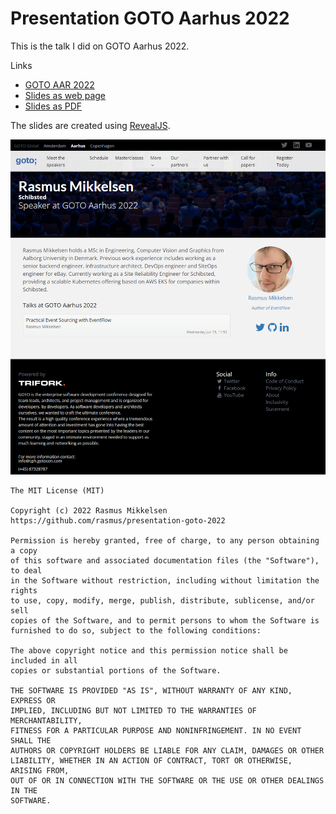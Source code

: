 # Presentation GOTO Aarhus 2022

This is the talk I did on GOTO Aarhus 2022.

Links

- [GOTO AAR 2022](https://gotoaarhus.com/2022/speakers/2090/rasmus-mikkelsen)
- [Slides as web page](https://smus.nu/presentation-goto-2022/)
- [Slides as PDF](https://github.com/rasmus/talks/raw/develop/goto-aar-2022/talk.pdf)

The slides are created using [RevealJS](https://revealjs.com/).

![GOTO site screenshot](pics/goto-website.png)

```
The MIT License (MIT)

Copyright (c) 2022 Rasmus Mikkelsen
https://github.com/rasmus/presentation-goto-2022

Permission is hereby granted, free of charge, to any person obtaining a copy
of this software and associated documentation files (the "Software"), to deal
in the Software without restriction, including without limitation the rights
to use, copy, modify, merge, publish, distribute, sublicense, and/or sell
copies of the Software, and to permit persons to whom the Software is
furnished to do so, subject to the following conditions:

The above copyright notice and this permission notice shall be included in all
copies or substantial portions of the Software.

THE SOFTWARE IS PROVIDED "AS IS", WITHOUT WARRANTY OF ANY KIND, EXPRESS OR
IMPLIED, INCLUDING BUT NOT LIMITED TO THE WARRANTIES OF MERCHANTABILITY,
FITNESS FOR A PARTICULAR PURPOSE AND NONINFRINGEMENT. IN NO EVENT SHALL THE
AUTHORS OR COPYRIGHT HOLDERS BE LIABLE FOR ANY CLAIM, DAMAGES OR OTHER
LIABILITY, WHETHER IN AN ACTION OF CONTRACT, TORT OR OTHERWISE, ARISING FROM,
OUT OF OR IN CONNECTION WITH THE SOFTWARE OR THE USE OR OTHER DEALINGS IN THE
SOFTWARE.
```
